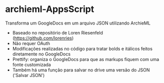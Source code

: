 # archieml-AppsScript
Transforma um GoogleDocs em um arquivo JSON utilizando ArchieML
* Baseado no repositório de Loren Riesenfeld (https://github.com/lorenries)
* Não requer OAuth
* Modificações realizadas no código para tratar bolds e itálicos feitos diretamente no GoogleDocs
* Prettify: organiza o GoogleDocs para que as markups fiquem com uma fonte customizada
* Também há uma função para salvar no drive uma versão do JSON ('Salvar JSON')
